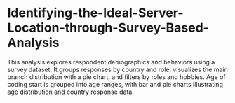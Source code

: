 # Identifying-the-Ideal-Server-Location-through-Survey-Based-Analysis
This analysis explores respondent demographics and behaviors using a survey dataset. It groups responses by country and role, visualizes the main branch distribution with a pie chart, and filters by roles and hobbies. Age of coding start is grouped into age ranges, with bar and pie charts illustrating age distribution and country response data.
